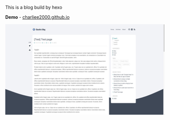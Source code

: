This is a blog build by hexo

**Demo** - [charliee2000.github.io](http://charliee2000.github.io/)

![Demo.jpg](/images/Demo.jpg)